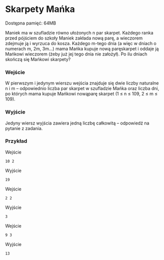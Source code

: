 # Skarpety Mańka
Dostępna pamięć: 64MB

Maniek ma w szufladzie równo ułożonych n par skarpet. Każdego ranka przed pójściem do szkoły Maniek zakłada nową parę, a wieczorem zdejmuje ją i wyrzuca do kosza. Każdego m-tego dnia (a więc w dniach o numerach m, 2m, 3m...) mama Mańka kupuje nową paręskarpet i oddaje ją Mańkowi wieczorem (żeby już jej tego dnia nie założył). Po  ilu dniach skończą się Mańkowi skarpety?
### Wejście
W pierwszym i jedynym wierszu wejścia znajduje się dwie liczby naturalne n i m – odpowiednio liczba par skarpet w szufladzie Mańka oraz liczba dni, po których mama kupuje Mańkowi nowąparę skarpet (1 ≤ n ≤ 109, 2 ≤ m ≤ 109).
### Wyjście
Jedyny wiersz wyjścia zawiera jedną liczbę całkowitą – odpowiedź na pytanie z zadania.
### Przykład
Wejście
```
10 2
```
Wyjście
```
19
```
Wejście
```
2 2
```
Wyjście
```
3
```
Wejście
```
9 3
```
Wyjście
```
13
```
